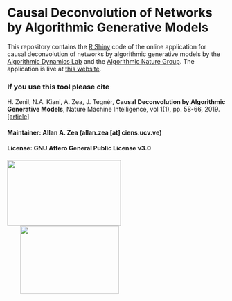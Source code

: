 # Causal Deconvolution of Networks by Algorithmic Generative Models

This repository contains the [R Shiny](https://shiny.rstudio.com/) code of the online application for causal deconvolution of networks by algorithmic generative models by the [Algorithmic Dynamics Lab](https://www.algorithmicdynamics.net/) and the [Algorithmic Nature Group](https://algorithmicnature.org/). The application is live at [this website](http://www.complexitycalculator.com/deconvolution).

### If you use this tool please cite

H. Zenil, N.A. Kiani, A. Zea, J. Tegnér, **Causal Deconvolution by Algorithmic Generative Models**, Nature Machine Intelligence, vol 1(1), pp. 58-66, 2019. [[article]](https://www.nature.com/articles/s42256-018-0005-0)
 
#### Maintainer: Allan A. Zea (allan.zea [at] ciens.ucv.ve)

#### License: GNU Affero General Public License v3.0




<a href="https://www.algorithmicdynamics.net/"><img src="http://complexitycalculator.com/images/algodynlogo.png" width="262" height="152" /></a><a href="https://algorithmicnature.org/"><img src="http://complexitycalculator.com/images/AGroupSmall.png" width="228" height="157" hspace="30" /></a>
